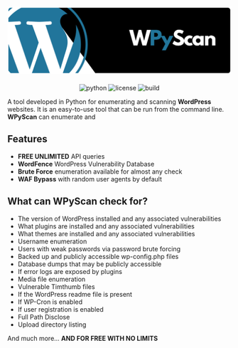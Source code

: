 ![WPyScan](wpyscan_banner.png)
---
<div align="center">

![python](https://img.shields.io/badge/Python-3.11-FFDA4A.svg?style=flat&logo=python&logoColor=white&labelColor=blue)
![license](https://img.shields.io/badge/license-GPLv3-lightgrey)
![build](https://img.shields.io/badge/build-passing-green)

</div>

A tool developed in Python for enumerating and scanning **WordPress** websites. It is an easy-to-use tool that can be run from the command line. **WPyScan** can enumerate and

## Features
- **FREE UNLIMITED** API queries
- **WordFence** WordPress Vulnerability Database
- **Brute Force** enumeration available for almost any check
- **WAF Bypass** with random user agents by default

## What can WPyScan check for?
- The version of WordPress installed and any associated vulnerabilities
- What plugins are installed and any associated vulnerabilities
- What themes are installed and any associated vulnerabilities
- Username enumeration
- Users with weak passwords via password brute forcing
- Backed up and publicly accessible wp-config.php files
- Database dumps that may be publicly accessible
- If error logs are exposed by plugins
- Media file enumeration
- Vulnerable Timthumb files
- If the WordPress readme file is present
- If WP-Cron is enabled
- If user registration is enabled
- Full Path Disclose
- Upload directory listing

And much more... **AND FOR FREE WITH NO LIMITS**
